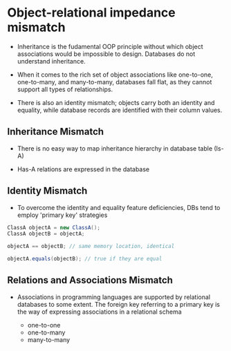 # Object-relational impedance mismatch

* Inheritance is the fudamental OOP principle without which object associations
  would be impossible to design. Databases do not understand inheritance.

* When it comes to the rich set of object associations like one-to-one,
  one-to-many, and many-to-many, databases fall flat, as they cannot support all
  types of relationships.

* There is also an identity mismatch; objects carry both an identity and
  equality, while database records are identified with their column values.

## Inheritance Mismatch

- There is no easy way to map inheritance hierarchy in database table (Is-A)

- Has-A relations are expressed in the database

## Identity Mismatch

- To overcome the identity and equality feature deficiencies, DBs tend to employ
  'primary key' strategies

```java
ClassA objectA = new ClassA();
ClassA objectB = objectA;

objectA == objectB; // same memory location, identical

objectA.equals(objectB); // true if they are equal
```

## Relations and Associations Mismatch

- Associations in programming languages are supported by relational databases to
  some extent. The foreign key referring to a primary key is the way of
  expressing associations in a relational schema

  - one-to-one
  - one-to-many
  - many-to-many
